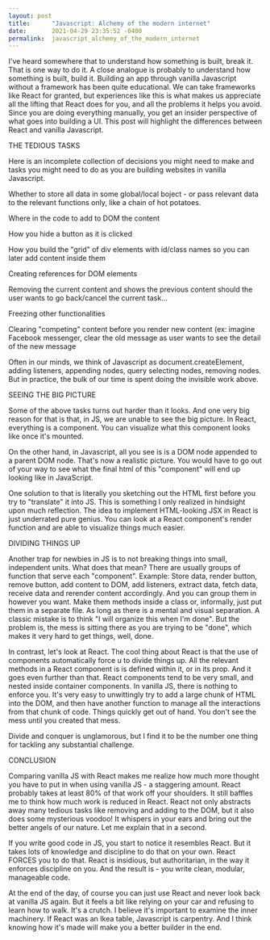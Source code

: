 ```yaml
---
layout: post
title:      "Javascript: Alchemy of the modern internet"
date:       2021-04-29 23:35:52 -0400
permalink:  javascript_alchemy_of_the_modern_internet
---
```



I've heard somewhere that to understand how something is built, break it. That is one way to do it. A close analogue is probably to understand how something is built, build it. Building an app through vanilla Javascript without a framework has been quite educational. We can take frameworks like React for granted, but experiences like this is what makes us appreciate all the lifting that React does for you, and all the problems it helps you avoid. Since you are doing everything manually, you get an insider perspective of what goes into building a UI. This post will highlight the differences between React and vanilla Javascript. 


THE TEDIOUS TASKS

Here is an incomplete collection of decisions you might need to make and tasks you might need to do as you are building websites in vanilla Javascript.

Whether to store all data in some global/local boject - or pass relevant data to the relevant functions only, like a chain of hot potatoes. 

Where in the code to add to DOM the content

How you hide a button as it is clicked

How you build the "grid" of div elements with id/class names so you can later add content inside them

Creating references for DOM elements

Removing the current content and shows the previous content should the user wants to go back/cancel the current task...

Freezing other functionalities

Clearing "competing" content before you render new content (ex: imagine Facebook messenger, clear the old message as user wants to see the detail of the new message

Often in our minds, we think of Javascript as document.createElement, adding listeners, appending nodes, query selecting nodes, removing nodes. But in practice, the bulk of our time is spent doing the invisible work above. 


SEEING THE BIG PICTURE

Some of the above tasks turns out harder than it looks. And one very big reason for that is that, in JS, we are unable to see the big picture. In React, everything is a component. You can visualize what this component looks like once it's mounted. 

On the other hand, in Javascript, all you see is is a DOM node appended to a parent DOM node. That's now a realistic picture. You would have to go out of your way to see what the final html of this "component" will end up looking like in JavaScript. 

One solution to that is literally you sketching out the HTML first before you try to "translate" it into JS. This is something I only realized in hindsight upon much reflection. The idea to implement HTML-looking JSX in React is just underrated pure genius. You can look at a React component's render function and are able to visualize things much easier.


DIVIDING THINGS UP

Another trap for newbies in JS is to not breaking things into small, independent units. What does that mean? There are usually groups of function that serve each "component". Example: Store data, render button, remove button, add content to DOM, add listeners, extract data, fetch data, receive data and rerender content accordingly. And you can group them in however you want.  Make them methods inside a class or, informally, just put them in a separate file. As long as there is a mental and visual separation. A classic mistake is to think "I will organize this when I'm done". But the problem is, the mess is sitting there as you are trying to be "done", which makes it very hard to get things, well, done.

In contrast, let's look at React. The cool thing about React is that the use of components automatically force u to divide things up. All the relevant methods in a React component is is defined within it, or in its prop.
And it goes even further than that. React components tend to be very small, and nested inside container components. In vanilla JS, there is nothing to enforce you. It's very easy to unwittingly try to add a large chunk of HTML into the DOM, and then have another function to manage all the interactions from that chunk of code. Things quickly get out of hand. You don't see the mess until you created that mess. 

Divide and conquer is unglamorous, but I find it to be the number one thing for tackling any substantial challenge. 


CONCLUSION

Comparing vanilla JS with React makes me realize how much more thought you have to put in when using vanilla JS - a staggering amount. React probably takes at least 80% of that work off your shoulders. It still baffles me to think how much work is reduced in React. React not only abstracts away many tedious tasks like removing and adding to the DOM, but it also does some mysterious voodoo! It whispers in your ears and bring out the better angels of our nature. Let me explain that in a second.

If you write good code in JS, you start to notice it resembles React. But it takes lots of knowledge and discipline to do that on your own. React FORCES you to do that. React is insidious, but authoritarian, in the way it enforces discipline on you. And the result is - you write clean, modular, manageable code.

At the end of the day, of course you can just use React and never look back at vanilla JS again. But it feels a bit like relying on your car and refusing to learn how to walk. It's a crutch. I believe it's important to examine the inner machinery. If React was an Ikea table, Javascript is carpentry. And I think knowing how it's made will make you a better builder in the end.


